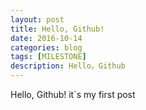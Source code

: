 ```yaml
---
layout: post
title: Hello, Github!
date: 2016-10-14
categories: blog
tags: [MILESTONE]
description: Hello，Github
---
```


Hello, Github!
it`s my first post
